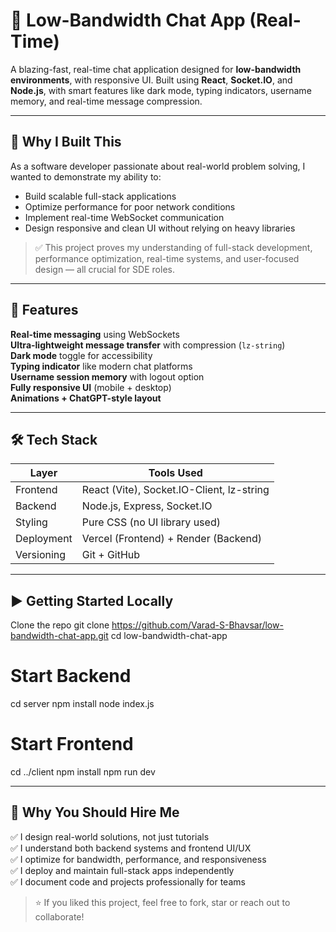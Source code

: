 # 💬 Low-Bandwidth Chat App (Real-Time)

A blazing-fast, real-time chat application designed for **low-bandwidth environments**, with responsive UI. Built using **React**, **Socket.IO**, and **Node.js**, with smart features like dark mode, typing indicators, username memory, and real-time message compression.

---

## 🚀 Why I Built This

As a software developer passionate about real-world problem solving, I wanted to demonstrate my ability to:
- Build scalable full-stack applications
- Optimize performance for poor network conditions
- Implement real-time WebSocket communication
- Design responsive and clean UI without relying on heavy libraries

> ✅ This project proves my understanding of full-stack development, performance optimization, real-time systems, and user-focused design — all crucial for SDE roles.

---

## 🧠 Features

**Real-time messaging** using WebSockets  
**Ultra-lightweight message transfer** with compression (`lz-string`)  
**Dark mode** toggle for accessibility  
**Typing indicator** like modern chat platforms  
**Username session memory** with logout option  
**Fully responsive UI** (mobile + desktop)  
**Animations + ChatGPT-style layout**

---

## 🛠️ Tech Stack

| Layer     | Tools Used                          |
|-----------|-------------------------------------|
| Frontend  | React (Vite), Socket.IO-Client, lz-string |
| Backend   | Node.js, Express, Socket.IO         |
| Styling   | Pure CSS (no UI library used)       |
| Deployment| Vercel (Frontend) + Render (Backend)|
| Versioning| Git + GitHub                        |

---




## ▶️ Getting Started Locally


 Clone the repo
git clone https://github.com/Varad-S-Bhavsar/low-bandwidth-chat-app.git
cd low-bandwidth-chat-app

# Start Backend
cd server
npm install
node index.js

# Start Frontend
cd ../client
npm install
npm run dev




---



## 💼 Why You Should Hire Me

✅ I design real-world solutions, not just tutorials  
✅ I understand both backend systems and frontend UI/UX  
✅ I optimize for bandwidth, performance, and responsiveness  
✅ I deploy and maintain full-stack apps independently  
✅ I document code and projects professionally for teams



> ⭐ If you liked this project, feel free to fork, star or reach out to collaborate!
